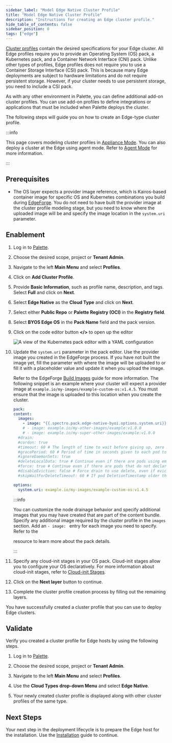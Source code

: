```yaml
---
sidebar_label: "Model Edge Native Cluster Profile"
title: "Model Edge Native Cluster Profile"
description: "Instructions for creating an Edge cluster profile."
hide_table_of_contents: false
sidebar_position: 0
tags: ["edge"]
---
```


[Cluster profiles](../../../profiles/cluster-profiles/cluster-profiles.md) contain the desired specifications for your
Edge cluster. All Edge profiles require you to provide an Operating System (OS) pack, a Kubernetes pack, and a Container
Network Interface (CNI) pack. Unlike other types of profiles, Edge profiles does not require you to use a Container
Storage Interface (CSI) pack. This is because many Edge deployments are subject to hardware limitations and do not
require persistent storage. However, if your cluster needs to use persistent storage, you need to include a CSI pack.

As with any other environment in Palette, you can define additional add-on cluster profiles. You can use add-on profiles
to define integrations or applications that must be included when Palette deploys the cluster.

The following steps will guide you on how to create an Edge-type cluster profile.

:::info

This page covers modeling cluster profiles in
[Appliance Mode](../../../deployment-modes/appliance-mode/appliance-mode.md). You can also deploy a cluster at the Edge
using agent mode. Refer to [Agent Mode](../../../deployment-modes/agent-mode/agent-mode.md) for more information.

:::

## Prerequisites

- The OS layer expects a provider image reference, which is Kairos-based container image for specific OS and Kubernetes
  combinations you build during [EdgeForge](../edgeforge-workflow/edgeforge-workflow.md). You do not need to have built
  the provider image at the cluster profile modeling stage, but you need to know where the uploaded image will be and
  specify the image location in the `system.uri` parameter.

## Enablement

1. Log in to [Palette](https://console.spectrocloud.com).

2. Choose the desired scope, project or **Tenant Admin**.

3. Navigate to the left **Main Menu** and select **Profiles**.

4. Click on **Add Cluster Profile**.

5. Provide **Basic Information**, such as profile name, description, and tags. Select **Full** and click on **Next**.

6. Select **Edge Native** as the **Cloud Type** and click on **Next**.

7. Select either **Public Repo** or **Palette Registry (OCI)** in the **Registry field**.

8. Select **BYOS Edge OS** in the **Pack Name** field and the pack version.

9. Click on the code editor button **\</\>** to open up the editor

   ![A view of the Kubernetes pack editor with a YAML configuration](/clusters_site-deployment_model-profile_byoos-pack-yaml.webp)

10. Update the `system.uri` parameter in the pack editor. Use the provider image you created in the EdgeForge process.
    If you have not built the image yet, fill the parameter with where the image will be uploaded to or fill it with a
    placeholder value and update it when you upload the image.

    Refer to the EdgeForge [Build Images](../edgeforge-workflow/palette-canvos/palette-canvos.md) guide for more
    information. The following snippet is an example where your cluster will expect a provider image at
    `example.io/my-images/example-custom-os:v1.4.5`. You must ensure that the image is uploaded to this location when
    you create the cluster.

    ```yaml
    pack:
    content:
      images:
        - image: "{{.spectro.pack.edge-native-byoi.options.system.uri}}"
        # - image: example.io/my-other-images/example:v1.0.0
        # - image: example.io/my-super-other-images/example:v1.0.0
      #drain:
      #cordon: true
      #timeout: 60 # The length of time to wait before giving up, zero means infinite
      #gracePeriod: 60 # Period of time in seconds given to each pod to terminate gracefully. If negative, the default value specified in the pod will be used
      #ignoreDaemonSets: true
      #deleteLocalData: true # Continue even if there are pods using emptyDir (local data that will be deleted when the node is drained)
      #force: true # Continue even if there are pods that do not declare a controller
      #disableEviction: false # Force drain to use delete, even if eviction is supported. This will bypass checking PodDisruptionBudgets, use with caution
      #skipWaitForDeleteTimeout: 60 # If pod DeletionTimestamp older than N seconds, skip waiting for the pod. Seconds must be greater than 0 to skip.

    options:
      system.uri: example.io/my-images/example-custom-os:v1.4.5
    ```

    :::info

    You can customize the node drainage behavior and specify additional images that you may have created that are part
    of the content bundle. Specify any additional image required by the cluster profile in the `images` section. Add an
    `- image: ` entry for each image you need to specify. Refer to the

    <VersionedLink text="BYOOS Pack" url="/integrations/packs/?pack=generic-byoi" /> resource to learn more about the
    pack details.

    :::

11. Specify any cloud-init stages in your OS pack. Cloud-init stages allow you to configure your OS declaratively. For
    more information about cloud-init stages, refer to [Cloud-init Stages](../edge-configuration/cloud-init.md).

12. Click on the **Next layer** button to continue.

13. Complete the cluster profile creation process by filling out the remaining layers.

You have successfully created a cluster profile that you can use to deploy Edge clusters.

## Validate

Verify you created a cluster profile for Edge hosts by using the following steps.

1. Log in to [Palette](https://console.spectrocloud.com).

2. Choose the desired scope, project or **Tenant Admin**.

3. Navigate to the left **Main Menu** and select **Profiles**.

4. Use the **Cloud Types** **drop-down Menu** and select **Edge Native**.

5. Your newly created cluster profile is displayed along with other cluster profiles of the same type.

## Next Steps

Your next step in the deployment lifecycle is to prepare the Edge host for the installation. Use the
[Installation](../site-deployment/stage.md) guide to continue.
